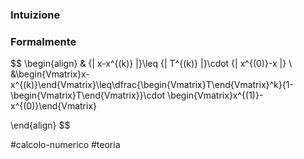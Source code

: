 ### Intuizione  


### Formalmente
$$
\begin{align}
& {\|  x-x^{(k)} \|}\leq {\| T^{(k)} \|}\cdot {\| x^{(0)}-x \|}  \\
&\begin{Vmatrix}x-x^{(k)}\end{Vmatrix}\leq\dfrac{\begin{Vmatrix}T\end{Vmatrix}^k}{1-\begin{Vmatrix}T\end{Vmatrix}}\cdot \begin{Vmatrix}x^{(1)}-x^{(0)}\end{Vmatrix}
 

\end{align}
$$


#calcolo-numerico #teoria  